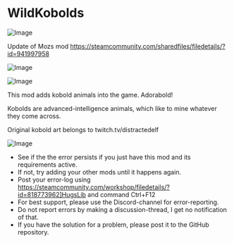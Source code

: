 # WildKobolds

![Image](https://i.imgur.com/WAEzk68.png)

Update of Mozs mod
https://steamcommunity.com/sharedfiles/filedetails/?id=941997958

![Image](https://i.imgur.com/7Gzt3Rg.png)

	
![Image](https://i.imgur.com/NOW7jU1.png)

This mod adds kobold animals into the game. Adorabold!

Kobolds are advanced-intelligence animals, which like to mine whatever they come across.

Original kobold art belongs to twitch.tv/distractedelf

![Image](https://i.imgur.com/Rs6T6cr.png)



-  See if the the error persists if you just have this mod and its requirements active.
-  If not, try adding your other mods until it happens again.
-  Post your error-log using https://steamcommunity.com/workshop/filedetails/?id=818773962]HugsLib and command Ctrl+F12
-  For best support, please use the Discord-channel for error-reporting.
-  Do not report errors by making a discussion-thread, I get no notification of that.
-  If you have the solution for a problem, please post it to the GitHub repository.



